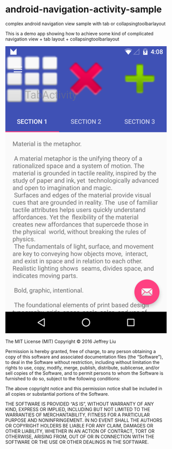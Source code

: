 # android-navigation-activity-sample
complex android navigation view sample with tab or collapsingtoolbarlayout


This is a demo app showing how to achieve some kind of complicated navigation view + tab layout + collapsingtoolbarlayout

![Output sample](https://github.com/jeffreyliu8/android-navigation-activity-sample/blob/master/preview.png)

The MIT License (MIT)
Copyright © 2016 Jeffrey Liu

Permission is hereby granted, free of charge, to any person obtaining a copy of this software and associated documentation files (the “Software”), to deal in the Software without restriction, including without limitation the rights to use, copy, modify, merge, publish, distribute, sublicense, and/or sell copies of the Software, and to permit persons to whom the Software is furnished to do so, subject to the following conditions:

The above copyright notice and this permission notice shall be included in all copies or substantial portions of the Software.

THE SOFTWARE IS PROVIDED “AS IS”, WITHOUT WARRANTY OF ANY KIND, EXPRESS OR IMPLIED, INCLUDING BUT NOT LIMITED TO THE WARRANTIES OF MERCHANTABILITY, FITNESS FOR A PARTICULAR PURPOSE AND NONINFRINGEMENT. IN NO EVENT SHALL THE AUTHORS OR COPYRIGHT HOLDERS BE LIABLE FOR ANY CLAIM, DAMAGES OR OTHER LIABILITY, WHETHER IN AN ACTION OF CONTRACT, TORT OR OTHERWISE, ARISING FROM, OUT OF OR IN CONNECTION WITH THE SOFTWARE OR THE USE OR OTHER DEALINGS IN THE SOFTWARE.
